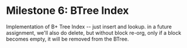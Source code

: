 # Milestone 6: BTree Index

Implementation of B+ Tree Index -- just insert and lookup. in a future assignment, we'll also do delete, but without block re-org, only if a block becomes empty, it will be removed from the BTree.
